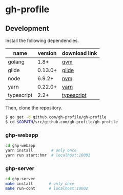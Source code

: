 # gh-profile

## Development

Install the following dependencies.

| name | version  | download link |
| --- | --- | --- |
| golang | 1.8+ | [gvm](https://github.com/moovweb/gvm) |
| glide | 0.13.0+ | [glide](https://github.com/Masterminds/glide#install) |
| node | 6.9.2+ | [nvm](https://github.com/creationix/nvm) |
| yarn | 0.22.0+ | [yarn](https://yarnpkg.com/lang/en/) |
| typescript | 2.2+ | [typescript](https://www.typescriptlang.org) |

Then, clone the repository.

```sh
$ go get -d github.com/gh-profile/gh-profile
$ cd $GOPATH/src/github.com/gh-profile/gh-profile
```

### ghp-webapp

```sh
cd ghp-webapp
yarn install        # only once
yarn run start:hmr  # localhost:10001
```

### ghp-server

```sh
cd ghp-server
make install       # only once
make run-cont      # localhost:10002
```
